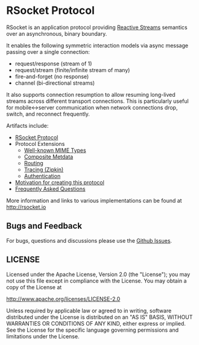 # RSocket Protocol

RSocket is an application protocol providing [Reactive Streams](http://www.reactive-streams.org) semantics over an asynchronous, binary boundary.

It enables the following symmetric interaction models via async message passing over a single connection:

- request/response (stream of 1)
- request/stream (finite/infinite stream of many)
- fire-and-forget (no response)
- channel (bi-directional streams)

It also supports connection resumption to allow resuming long-lived streams across different transport connections. This is particularly useful for mobile<->server communication when network connections drop, switch, and reconnect frequently.

Artifacts include:

- [RSocket Protocol](Protocol.md)
- Protocol Extensions
  - [Well-known MIME Types](Extensions/WellKnownMimeTypes.md)
  - [Composite Metdata](Extensions/CompositeMetadata.md)
  - [Routing](Extensions/Routing.md)
  - [Tracing (Zipkin)](Extensions/Tracing-Zipkin.md)
  - [Authentication](Extensions/Security/Authentication.md)
- [Motivation for creating this protocol](Motivations.md)
- [Frequently Asked Questions](FAQ.md)

More information and links to various implementations can be found at http://rsocket.io

## Bugs and Feedback

For bugs, questions and discussions please use the [Github Issues](https://github.com/rsocket/rsocket/issues).

## LICENSE

Licensed under the Apache License, Version 2.0 (the "License");
you may not use this file except in compliance with the License.
You may obtain a copy of the License at

<http://www.apache.org/licenses/LICENSE-2.0>

Unless required by applicable law or agreed to in writing, software
distributed under the License is distributed on an "AS IS" BASIS,
WITHOUT WARRANTIES OR CONDITIONS OF ANY KIND, either express or implied.
See the License for the specific language governing permissions and
limitations under the License.
